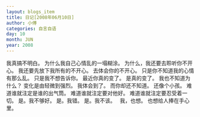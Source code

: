 ```yaml
---
layout: blogs_item
title: 日记[2008年06月10日]
author: 小傅
categories: 自言自语
day: 10
month: JUN
year: 2008
---
```




我真搞不明白。
为什么我自己心情乱的一塌糊涂。
为什么，我还要去聆听你不开心。
我还要先放下我所有的不开心。
去体会你的不开心。
只是你不知道我的心情有那么乱。
只是我不想告诉你。
最近你真的变了。
是真的变了。
我也不知道为什么？
变化是由轻微到强烈。
我体会到了。
而你却还不知道。
还像个小孩。
难道谁就注定是谁的出气筒。
难道谁就注定要对他好。
难道谁就注定要忍受着一切。
是。我不够好。
是。我错。
是。我不该。
&nbsp;
我，也想。
也想给人捧在手心里。


